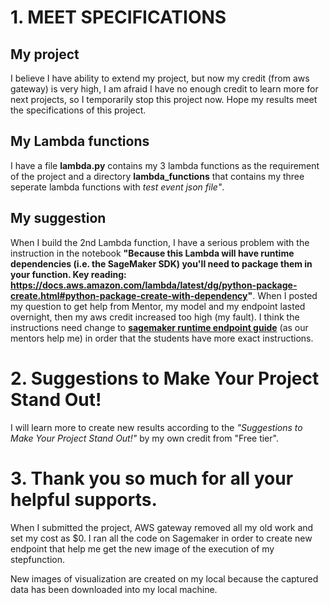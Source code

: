 # 1. MEET SPECIFICATIONS

## My project

I believe I have ability to extend my project, but now my credit (from aws gateway) is very high, I am afraid I have no enough credit to learn more for next projects, so I temporarily stop this project now. Hope my results meet the specifications of this project.

## My Lambda functions

I have a file **lambda.py** contains my 3 lambda functions as the requirement of the project and a directory **lambda_functions** that  contains my three seperate lambda functions with <em>test event json file"</em>.  

## My suggestion

When I build the 2nd Lambda function, I have a serious problem with the instruction in the notebook **"Because this Lambda will have runtime dependencies (i.e. the SageMaker SDK) you'll need to package them in your function. Key reading: https://docs.aws.amazon.com/lambda/latest/dg/python-package-create.html#python-package-create-with-dependency"**. When I posted my question to get help from Mentor, my model and my endpoint lasted overnight, then my aws credit increased too high (my fault). I think the instructions need change to **[sagemaker runtime endpoint guide](https://aws.amazon.com/blogs/machine-learning/call-an-amazon-sagemaker-model-endpoint-using-amazon-api-gateway-and-aws-lambda/)** (as our mentors help me) in order that the students have more exact instructions.

# 2. Suggestions to Make Your Project Stand Out!

I will learn more to create new results according to the <em>"Suggestions to Make Your Project Stand Out!"</em> by my own credit from "Free tier".

# 3. Thank you so much for all your helpful supports.

When I submitted the project, AWS gateway removed all my old work and set my cost as $0. I ran all the code on Sagemaker in order to create new endpoint that help me get the new image of the execution of my stepfunction. 

New images of visualization are created on my local because the captured data has been downloaded into my local machine.